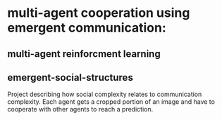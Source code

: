 # multi-agent cooperation using emergent communication: 

## multi-agent reinforcment learning
## emergent-social-structures

Project describing how social complexity relates to communication complexity. Each agent gets a cropped portion of an image and have to cooperate with other agents to reach a prediction.
